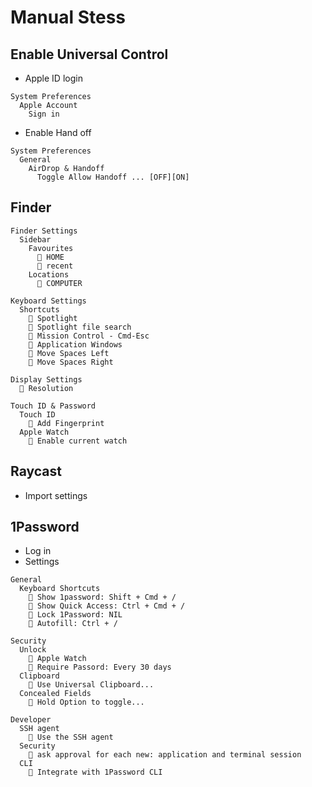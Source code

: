 # Manual Stess

## Enable Universal Control
- Apple ID login
```
System Preferences 
  Apple Account
    Sign in
```

- Enable Hand off
```
System Preferences
  General
    AirDrop & Handoff
      Toggle Allow Handoff ... [OFF][ON]
```

## Finder

```
Finder Settings
  Sidebar
    Favourites
      󰱒 HOME
       recent
    Locations
      󰱒 COMPUTER
      
Keyboard Settings
  Shortcuts
     Spotlight
     Spotlight file search
    󰱒 Mission Control - Cmd-Esc
     Application Windows
     Move Spaces Left
     Move Spaces Right

Display Settings
   Resolution

Touch ID & Password
  Touch ID
     Add Fingerprint
  Apple Watch
    󰱒 Enable current watch
```

## Raycast
- Import settings

## 1Password
- Log in
- Settings
```
General
  Keyboard Shortcuts
    󰌌 Show 1password: Shift + Cmd + /
    󰌌 Show Quick Access: Ctrl + Cmd + /
    󰌌 Lock 1Password: NIL
    󰌌 Autofill: Ctrl + /
    
Security 
  Unlock
    󰱒 Apple Watch
    󱐀 Require Passord: Every 30 days
  Clipboard
    󰱒 Use Universal Clipboard...
  Concealed Fields
    󰱒 Hold Option to toggle...
    
Developer
  SSH agent
    󰱒 Use the SSH agent
  Security
    󱐀 ask approval for each new: application and terminal session
  CLI
    󰱒 Integrate with 1Password CLI
```